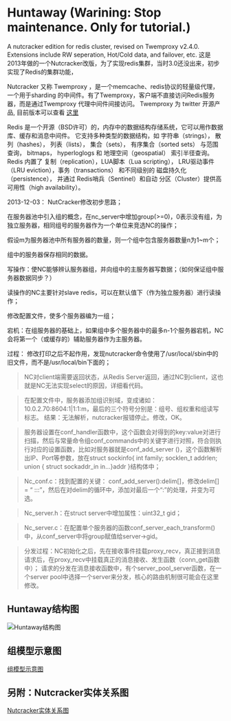 # Huntaway (Warining: Stop maintenance. Only for tutorial.)
A nutcracker edition for redis cluster, revised on Twemproxy v2.4.0. Extensions include RW seperation, Hot/Cold data, and failover, etc.
这是2013年做的一个Nutcracker改版，为了实现redis集群，当时3.0还没出来，初步实现了Redis的集群功能，

Nutcracker 又称 Twemproxy ，是一个memcache、redis协议的轻量级代理，一个用于sharding 的中间件。有了Twemproxy，客户端不直接访问Redis服务器，而是通过Twemproxy 代理中间件间接访问。 Twemproxy 为 twitter 开源产品, 目前版本可以查看 [这里](https://github.com/twitter/twemproxy)

Redis 是一个开源（BSD许可）的，内存中的数据结构存储系统，它可以用作数据库、缓存和消息中间件。 它支持多种类型的数据结构，如 字符串（strings）， 散列（hashes）， 列表（lists）， 集合（sets）， 有序集合（sorted sets） 与范围查询， bitmaps， hyperloglogs 和 地理空间（geospatial） 索引半径查询。 Redis 内置了 复制（replication），LUA脚本（Lua scripting）， LRU驱动事件（LRU eviction），事务（transactions） 和不同级别的 磁盘持久化（persistence）， 并通过 Redis哨兵（Sentinel）和自动 分区（Cluster）提供高可用性（high availability）。

2013-12-03： NutCracker修改初步思路；

在服务器池中引入组的概念，在nc_server中增加group(>=0)，0表示没有组，为独立服务器，相同组号的服务器作为一个单位来竞选NC的操作；

假设m为服务器池中所有服务器的数量，则一个组中包含服务器数量n为1~m个；

组中的服务器保存相同的数据。

写操作：使NC能够辨认服务器组，并向组中的主服务器写数据；（如何保证组中服务器数据同步？）

读操作的NC主要针对slave redis，可以在默认值下（作为独立服务器）进行读操作；

修改配置文件，使多个服务器编为一组；

宕机：在组服务器的基础上，如果组中多个服务器中的最多n-1个服务器宕机，NC会将第一个（或缓存的）辅助服务器作为主服务器。

过程：
修改打印之后不起作用，发现nutcracker命令使用了/usr/local/sbin中的旧文件，而不是/usr/local/bin下面的；


>	NC对client端需要返回状态，从Redis Server返回，通过NC到client，这也就是NC无法实现select的原因，详细看代码。

>	在配置文件中，服务器添加组识别域，变成诸如：10.0.2.70:8604:1|1:1:m，最后的三个符号分别是：组号、组权重和组读写标志。
结果：无法解析，nutcracker报错停止。修改，OK。

>	服务器设置在conf_handler函数中，这个函数会对得到的key:value对进行扫描，然后与常量命令组conf_commands中的关键字进行对照，符合则执行对应的设置函数，比如对服务器就是conf_add_server ()，这个函数解析出IP、Port等参数，放在struct sockinfo{ int family; socklen_t addrlen; union { struct sockaddr_in in…}addr }结构体中；

>	Nc_conf.c：找到配置的关键：
conf_add_server():delim[]，修改delim[] = “ :::”，然后在对delim的循环中，添加对最后一个“:”的处理，并变为可选。

>	Nc_server.h：在struct server中增加属性：uint32_t gid；

>	Nc_server.c：在配置单个服务器的函数conf_server_each_transform()中，从conf_server中将group赋值给server->gid。

>	分发过程：NC初始化之后，先在接收事件挂载proxy_recv，真正接到消息请求后，在proxy_recv中挂载真正的消息接收、发生函数（conn_get函数中）；  请求的分发在消息接收函数中，有个server_pool_server函数，在一个server pool中选择一个server来分发，核心的路由机制很可能会在这里修改。

## Huntaway结构图
![Huntaway结构图](https://github.com/spacetiller629/huntaway/blob/master/images/Huntaway1-%E7%BB%93%E6%9E%84.png)

## 组模型示意图
[组模型示意图](https://github.com/spacetiller629/huntaway/blob/master/images/Huntaway2-%E7%BB%84%E6%A8%A1%E5%9E%8B.png)

## 另附：Nutcracker实体关系图
[Nutcracker实体关系图](https://github.com/spacetiller629/huntaway/blob/master/images/Nutcracker%E5%AE%9E%E4%BD%93%E5%85%B3%E7%B3%BB%E5%9B%BE.png)

